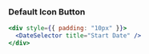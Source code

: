### Default Icon Button

```jsx
<div style={{ padding: "10px" }}>
  <DateSelector title="Start Date" />
</div>
```
